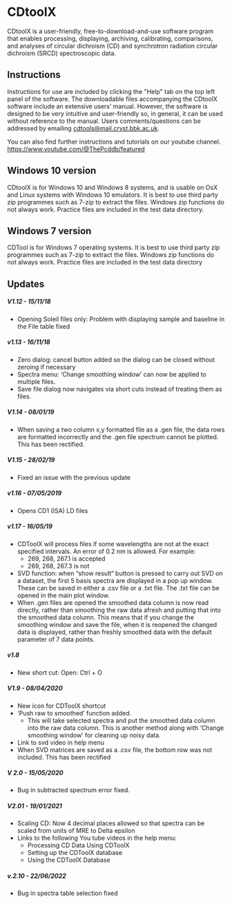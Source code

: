 # CDtoolX
CDtoolX is a user-friendly, free-to-download-and-use software program that enables processing, displaying, archiving, calibrating, comparisons, and analyses of circular dichroism (CD) and synchrotron radiation circular dichroism (SRCD) spectroscopic data.


## Instructions
Instructions for use are included by clicking the "Help" tab on the top left panel of the software. The downloadable files accompanying the CDtoolX software include an extensive users’ manual. However, the software is designed to be very intuitive and user-friendly so, in general, it can be used without reference to the manual. Users comments/questions can be addressed by emailing cdtools@mail.cryst.bbk.ac.uk.

You can also find further instructions and tutorials on our youtube channel. 
https://www.youtube.com/@ThePcddb/featured


## Windows 10 version 
CDtoolX is for Windows 10 and Windows 8 systems, and is usable on OsX and Linux systems with Windows 10 emulators. It is best to use third party zip programmes such as 7-zip to extract the files. Windows zip functions do not always work. Practice files are included in the test data directory.


## Windows 7 version
CDTool is for Windows 7 operating systems. It is best to use third party zip programmes such as 7-zip to extract the files. Windows zip functions do not always work. Practice files are included in the test data directory


## Updates 

##### V1.12 - 15/11/18 
* Opening Soleil files only: Problem with displaying sample and baseline in the File table fixed

 
##### v1.13 - 16/11/18

* Zero dialog: cancel button added so the dialog can be closed without zeroing if necessary
* Spectra menu: ‘Change smoothing window’ can now be applied to multiple files.
* Save file dialog now navigates via short cuts instead of treating them as files.


##### V1.14 - 08/01/19 

* When saving a two column x,y formatted file as a .gen file, the data rows are formatted incorrectly and the .gen file spectrum cannot be plotted. This has been rectified.


##### V1.15 - 28/02/19

* Fixed an issue with the previous update


##### v1.16 - 07/05/2019

* Opens CD1 (ISA) LD files


##### v1.17 - 16/05/19

* CDToolX will process files if some wavelengths are not at the exact specified intervals. An error of 0.2 nm is allowed. For example:
    * 269, 268, 267.1 is accepted
    * 269, 268, 267.3 is not
* SVD function: when “show result“ button is pressed to carry out SVD on a dataset, the first 5 basis spectra are displayed in a pop up window. These can be saved in either a .csv file or a .txt file. The .txt file can be opened in the main plot window.
* When .gen files are opened the smoothed data column is now read directly, rather than smoothing the raw data afresh and putting that into the smoothed data column. This means that if you change the smoothing window and save the file, when it is reopened the changed data is displayed, rather than freshly smoothed data with the default parameter of 7 data points.


##### v1.8
* New short cut: Open: Ctrl + O


##### V1.9 - 08/04/2020

* New icon for CDToolX shortcut
* ‘Push raw to smoothed’ function added.
    * This will take selected spectra and put the smoothed data column into the raw data column. This is another method along with ‘Change smoothing window’ for cleaning up noisy data.
* Link to svd video in help menu
* When SVD matrices are saved as a .csv file, the bottom row was not included. This has been rectified


##### V 2.0 - 15/05/2020

* Bug in subtracted spectrum error fixed.


##### V2.01 - 19/01/2021

* Scaling CD: Now 4 decimal places allowed so that spectra can be scaled from units of MRE to Delta epsilon
* Links to the following You tube videos in the help menu:
    * Processing CD Data Using CDToolX
    * Setting up the CDToolX database
    * Using the CDToolX Database
    

##### v.2.10 - 22/06/2022

* Bug in spectra table selection fixed